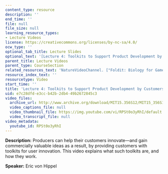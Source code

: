 ```yaml
---
content_type: resource
description: ''
end_time: ''
file: null
file_size: null
learning_resource_types:
- Lecture Videos
license: https://creativecommons.org/licenses/by-nc-sa/4.0/
ocw_type: ''
optional_tab_title: Lecture Slides
optional_text: '[Lecture 4: Toolkits to Support Product Development by Customers (PDF)](/courses/15-356-how-to-develop-breakthrough-products-and-services-spring-2012/resources/mit15_356s12_lec04)'
parent_title: Lecture Videos
parent_type: CourseSection
related_resources_text: 'NatureVideoChannel. ["Foldit: Biology for Gamers."](http://www.youtube.com/watch?v=axN0xdhznhY)'
resource_index_text: ''
resourcetype: Video
start_time: ''
title: 'Lecture 4: Toolkits to Support Product Development by Customers'
uid: e7c28dfd-e3cc-b42b-2db4-49b2672845c3
video_files:
  archive_url: http://www.archive.org/download/MIT15.356S12/MIT15_356S12lec4_300k.mp4
  video_captions_file: null
  video_thumbnail_file: https://img.youtube.com/vi/RPSt0o3yRhI/default.jpg
  video_transcript_file: null
video_metadata:
  youtube_id: RPSt0o3yRhI
---
```


**Description:** Producers can help their customers innovate—and gain commercially valuable ideas as a result, by providing customers with toolkits for user innovation. This video explains what such toolkits are, and how they work.

**Speaker:** Eric von Hippel

